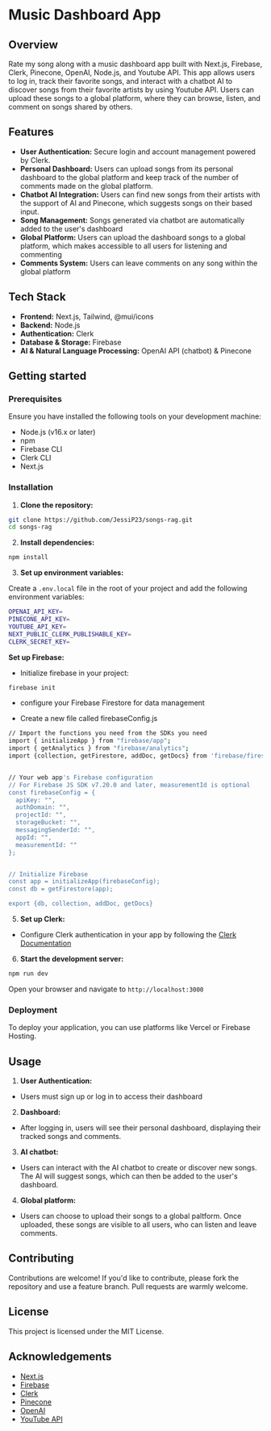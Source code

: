 # Music Dashboard App

## Overview

Rate my song along with a music dashboard app built with Next.js, Firebase, Clerk, Pinecone, OpenAI, Node.js, and Youtube API. This app allows users to log in, track their favorite songs, and interact with a chatbot AI to discover songs from their favorite artists by using Youtube API. Users can upload these songs to a global platform, where they can browse, listen, and comment on songs shared by others. 

## Features

- **User Authentication:** Secure login and account management powered by Clerk.
- **Personal Dashboard:** Users can upload songs from its personal dashboard to the global platform and keep track of the number of comments made on the global platform. 
- **Chatbot AI Integration:** Users can find new songs from their artists with the support of AI and Pinecone, which suggests songs on their based input.
- **Song Management:** Songs generated via chatbot are automatically added to the user's dashboard
- **Global Platform:** Users can upload the dashboard songs to a global platform, which makes accessible to all users for listening and commenting 
- **Comments System:** Users can leave comments on any song within the global platform


## Tech Stack

- **Frontend:** Next.js, Tailwind, @mui/icons
- **Backend:** Node.js
- **Authentication:** Clerk
- **Database & Storage:** Firebase
- **AI & Natural Language Processing:** OpenAI API (chatbot) & Pinecone


## Getting started

### Prerequisites

Ensure you have installed the following tools on your development machine:

- Node.js (v16.x or later)
- npm
- Firebase CLI
- Clerk CLI
- Next.js

### Installation

1. **Clone the repository:**

```bash
git clone https://github.com/JessiP23/songs-rag.git
cd songs-rag
```

2. **Install dependencies:**

```bash
npm install
```

3. **Set up environment variables:**

Create a `.env.local` file in the root of your project and add the following environment variables:

```bash
OPENAI_API_KEY=
PINECONE_API_KEY=
YOUTUBE_API_KEY=
NEXT_PUBLIC_CLERK_PUBLISHABLE_KEY=
CLERK_SECRET_KEY=
```

**Set up Firebase:**
- Initialize firebase in your project:

```bash
firebase init
```

- configure your Firebase Firestore for data management

- Create a new file called firebaseConfig.js

```bash
// Import the functions you need from the SDKs you need
import { initializeApp } from "firebase/app";
import { getAnalytics } from "firebase/analytics";
import {collection, getFirestore, addDoc, getDocs} from 'firebase/firestore';


// Your web app's Firebase configuration
// For Firebase JS SDK v7.20.0 and later, measurementId is optional
const firebaseConfig = {
  apiKey: "",
  authDomain: "",
  projectId: "",
  storageBucket: "",
  messagingSenderId: "",
  appId: "",
  measurementId: ""
};


// Initialize Firebase
const app = initializeApp(firebaseConfig);
const db = getFirestore(app);

export {db, collection, addDoc, getDocs}

```


5. **Set up Clerk:**
 
- Configure Clerk authentication in your app by following the [Clerk Documentation](https://docs.clerk.dev/)

6. **Start the development server:**

```bash
npm run dev
```

Open your browser and navigate to `http://localhost:3000`

### Deployment

To deploy your application, you can use platforms like Vercel or Firebase Hosting.

## Usage

1. **User Authentication:**
- Users must sign up or log in to access their dashboard

2. **Dashboard:**
- After logging in, users will see their personal dashboard, displaying their tracked songs and comments.

3. **AI chatbot:**
- Users can interact with the AI chatbot to create or discover new songs. The AI will suggest songs, which can then be added to the user's dashboard.

4. **Global platform:**
- Users can choose to upload their songs to a global paltform. Once uploaded, these songs are visible to all users, who can listen and leave comments.

## Contributing
Contributions are welcome! If you'd like to contribute, please fork the repository and use a feature branch. Pull requests are warmly welcome.

## License
This project is licensed under the MIT License.

## Acknowledgements

- [Next.js](https://nextjs.org/)
- [Firebase](https://firebase.google.com/)
- [Clerk](https://clerk.dev/)
- [Pinecone](https://www.pinecone.io/)
- [OpenAI](https://openai.com/)
- [YouTube API](https://developers.google.com/youtube)
